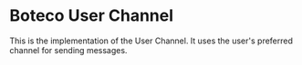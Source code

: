# Boteco User Channel

This is the implementation of the User Channel. It uses the user's preferred channel for sending messages.
